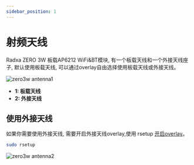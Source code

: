 ```yaml
---
sidebar_position: 1
---
```


# 射频天线

Radxa ZERO 3W 板载AP6212 WiFi&BT模块, 有一个板载天线和一个外接天线座子, 默认使用板载天线, 可以通过overlay自由选择使用板载天线或外接天线。

![zero3w antenna1 ](/img/zero/zero3/zero3w-antenna1.webp)

- **1: 板载天线**
- **2: 外接天线**

## 使用外接天线

如果你需要使用外接天线, 需要开启外接天线overlay,使用 rsetup [开启overlay](/radxa-os/rsetup/devicetree)。

```bash
sudo rsetup
```

![zero3w antenna2 ](/img/zero/zero3/zero3w-antenna2.webp)
